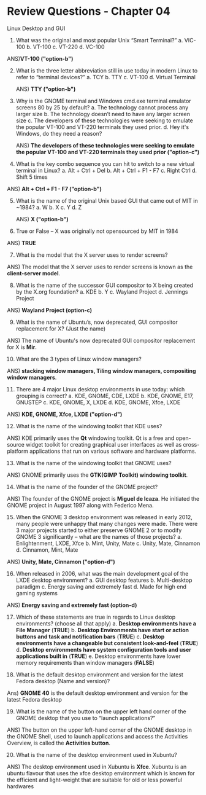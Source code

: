 # Review Questions - Chapter 04

Linux Desktop and GUI

1) What was the original and most popular Unix “Smart Terminal?”
  a. VIC-100
  b. VT-100
  c. VT-220
  d. VC-100

  ANS)**VT-100 ("option-b")**

2) What is the three letter abbreviation still in use today in modern Linux to refer to “terminal
devices?”
  a. TCY
  b. TTY
  c. VT-100
  d. Virtual Terminal

    ANS) **TTY ("option-b")**

3) Why is the GNOME terminal and Windows cmd.exe terminal emulator screens 80 by 25 by
default?
  a. The technology cannot process any larger size
  b. The technology doesn’t need to have any larger screen size
  c. The developers of these technologies were seeking to emulate the popular VT-100 and
VT-220 terminals they used prior.
  d. Hey it's Windows, do they need a reason?

   ANS) **The developers of these technologies were seeking to emulate the popular VT-100 and
         VT-220 terminals they used prior ("option-c")**

4) What is the key combo sequence you can hit to switch to a new virtual terminal in Linux?
  a. Alt + Ctrl + Del
  b. Alt + Ctrl + F1 - F7
  c. Right Ctrl
  d. Shift 5 times

  ANS)  **Alt + Ctrl + F1 - F7 ("option-b")**

5) What is the name of the original Unix based GUI that came out of MIT in ~1984?
  a. W
  b. X
  c. Y
  d. Z

   ANS)  **X ("option-b")**

6) True or False – X was originally not opensourced by MIT in 1984

ANS) **TRUE**

7) What is the model that the X server uses to render screens?

ANS) The model that the X server uses to render screens is known as the **client-server model**.

8) What is the name of the successor GUI compositor to X being created by the X.org foundation?
  a. KDE
  b. Y
  c. Wayland Project
  d. Jennings Project

  ANS)   **Wayland Project (option-c)**

9) What is the name of Ubuntu’s, now deprecated, GUI compositor replacement for X? (Just the name)

ANS) The name of Ubuntu's now deprecated GUI compositor replacement for X is **Mir**.

10) What are the 3 types of Linux window managers?

ANS) **stacking window managers, Tiling window managers, compositing window managers**.

11) There are 4 major Linux desktop environments in use today: which grouping is correct?
  a. KDE, GNOME, CDE, LXDE
  b. KDE, GNOME, E17, GNUSTEP
  c. KDE, GNOME, X, LXDE
  d. KDE, GNOME, Xfce, LXDE

  ANS)   **KDE, GNOME, Xfce, LXDE ("option-d")**

12) What is the name of the windowing toolkit that KDE uses?

ANS) KDE primarily uses the **Qt** windowing toolkit. Qt is a free and open-source widget toolkit for creating graphical user interfaces as well as cross-platform applications that run on various software and hardware platforms. 

13) What is the name of the windowing toolkit that GNOME uses?

ANS) GNOME primarily uses the **GTK(GIMP Toolkit) windowing toolkit**.

14) What is the name of the founder of the GNOME project?

ANS) The founder of the GNOME project is **Miguel de Icaza**. He initiated the GNOME project in August 1997 along with Federico Mena.

15) When the GNOME 3 desktop environment was released in early 2012, many people were
unhappy that many changes were made.  There were 3 major projects started to either preserve
GNOME 2 or to modify GNOME 3 significantly – what are the names of those projects?
  a. Enlightenment, LXDE, Xfce
  b. Mint, Unity, Mate
  c. Unity, Mate, Cinnamon
  d. Cinnamon, Mint, Mate

  ANS) **Unity, Mate, Cinnamon  ("option-d")**

16) When released in 2006, what was the main development goal of the LXDE desktop environment?
  a. GUI desktop features
  b. Multi-desktop paradigm
  c. Energy saving and extremely fast
  d. Made for high end gaming systems

  ANS) **Energy saving and extremely fast (option-d)**

17) Which of these statements are true in regards to Linux desktop environments? (choose all that
apply)
  a. **Desktop environments have a File Manager** (**TRUE**)
  b. **Desktop Environments have start or action buttons and task and notification bars** (**TRUE**)
  c. **Desktop environments have a changeable but consistent look-and-feel** (**TRUE**)
  d. **Desktop environments have system configuration tools and user applications built in** (**TRUE**)
  e.   Desktop environments have lower memory requirements than window managers (**FALSE**)


18) What is the default desktop environment and version for the latest Fedora desktop (Name and version)?

Ans) **GNOME 40** is the default desktop environment and version for the latest Fedora desktop 

19) What is the name of the button on the upper left hand corner of the GNOME desktop that you use to “launch applications?”

ANS) The button on the upper left-hand corner of the GNOME desktop in the GNOME Shell, used to launch applications and access the Activities Overview, is called the **Activities button**. 


20) What is the name of the desktop environment used in Xubuntu?

ANS) The desktop environment used in Xubuntu is **Xfce**. Xubuntu is an ubuntu flavour that uses the xfce desktop environment which is known for the efficient and light-weight that are suitable for old or less powerful hardwares
